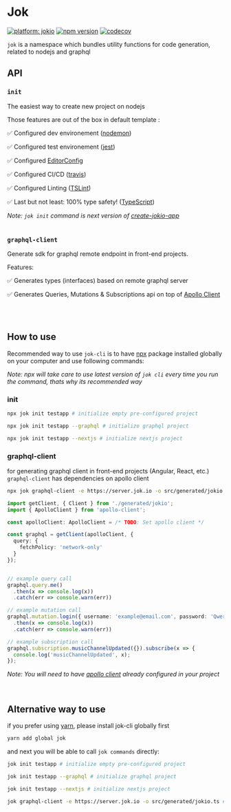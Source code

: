 
# Jok 
[![platform: jokio](https://img.shields.io/badge/platform-%F0%9F%83%8F%20jok-44cc11.svg)](https://github.com/jokio/jok-cli)
[![npm version](https://badge.fury.io/js/jok.svg)](https://badge.fury.io/js/jok)
[![codecov](https://codecov.io/gh/jokio/jok-cli/branch/master/graph/badge.svg)](https://codecov.io/gh/jokio/jok-cli)

`jok` is a namespace which bundles utility functions for code generation, related to nodejs and graphql

## API

### `init`
The easiest way to create new project on nodejs

Those features are out of the box in default template :

✅ Configured dev environement ([nodemon](https://github.com/remy/nodemon))

✅ Configured test environement ([jest](https://github.com/facebook/jest))

✅ Configured [EditorConfig](https://github.com/editorconfig/editorconfig)

✅ Configured CI/CD ([travis](http://travis-ci.org))

✅ Configured Linting ([TSLint](https://github.com/palantir/tslint))

✅ Last but not least: 100% type safety! ([TypeScript](https://github.com/Microsoft/TypeScript))


_Note: `jok init` command is next version of [create-jokio-app](https://github.com/jokio/create-jokio-app)_
<br/>
<br/>

### `graphql-client`
Generate sdk for graphql remote endpoint in front-end projects.

Features:

✅ Generates types (interfaces) based on remote graphql server

✅ Generates Queries, Mutations & Subscriptions api on top of [Apollo Client](https://github.com/apollographql/apollo-client)

<br/>
<br/>

## How to use
Recommended way to use `jok-cli` is to have [npx](https://github.com/zkat/npx) package installed globally on your computer and use following commands:

_Note: npx will take care to use latest version of `jok cli` every time you run the command, thats why its recommended way_

### init
```bash
npx jok init testapp # initialize empty pre-configured project

npx jok init testapp --graphql # initialize graphql project

npx jok init testapp --nextjs # initialize nextjs project
```

### graphql-client
for generating graphql client in front-end projects (Angular, React, etc.) `graphql-client` has dependencies on apollo client
```bash
npx jok graphql-client -e https://server.jok.io -o src/generated/jokio.ts # generate proxy client for remote url
```
```ts
import getClient, { Client } from './generated/jokio';
import { ApolloClient } from 'apollo-client';

const apolloClient: ApolloClient = /* TODO: Set apollo client */

const graphql = getClient(apolloClient, {
  query: {
    fetchPolicy: 'network-only'
  }
});


// example query call
graphql.query.me()
  .then(x => console.log(x))
  .catch(err => console.warn(err))

// example mutation call
graphql.mutation.login({ username: 'example@email.com',	password: 'Qwer!234' })
  .then(x => console.log(x))
  .catch(err => console.warn(err))

// example subscription call
graphql.subscription.musicChannelUpdated({}).subscribe(x => {
  console.log('musicChannelUpdated', x);
});

```
_Note: You will need to have [apollo client](https://github.com/apollographql/apollo-client) already configured in your project_

<br/>

## Alternative way to use
if you prefer using [yarn](https://github.com/yarnpkg/yarn), please install jok-cli globally first
```bash
yarn add global jok
```
and next you will be able to call `jok commands` directly:
```bash
jok init testapp # initialize empty pre-configured project

jok init testapp --graphql # initialize graphql project

jok init testapp --nextjs # initialize nextjs project
```

```bash
jok graphql-client -e https://server.jok.io -o src/generated/jokio.ts # generate proxy client for remote url
```
